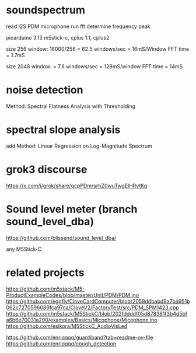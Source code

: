 # soundspectrum

read I2S PDM microphone
run fft
determine frequency peak

pioarduino 3.13
m5stick-c, cplus 1.1, cplus2

size 256 window: 16000/256 = 62.5 windows/sec = 16mS/Window
FFT time = 1.7mS

size 2048 window: = 7.8 windows/sec = 128mS/window
FFT time = 14mS

# noise detection 
Method: Spectral Flatness Analysis with Thresholding

# spectral slope analysis
add Method: Linear Regression on Log-Magnitude Spectrum

# grok3 discourse
https://x.com/i/grok/share/qcpPDmrsrhZ0wuTwgElHRvtKq

# Sound level meter  (branch sound_level_dba)

https://github.com/blissend/sound_level_dba/

any M5Stick-C

# related projects
https://github.com/m5stack/M5-ProductExampleCodes/blob/master/Unit/PDM/PDM.ino
https://github.com/eggfly/CloveCardComputer/blob/2059ddbabd9a7ba951b062c7270596089fca97ca/CloveV2/FactoryTest/src/PDM_SPM1423.cpp
https://github.com/m5stack/M5StickC/blob/202fddddf05d878381f3b4d5bfa6b6e70031a290/examples/Basics/Micophone/Micophone.ino
https://github.com/esikora/M5StickC_AudioVisLed


https://github.com/enriqqqq/guardiband?tab=readme-ov-file
https://github.com/enriqqqq/cough_detection






